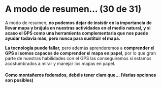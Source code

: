 # A modo de resumen... (30 de 31)

A modo de resumen, **no podemos dejar de insistir en la importancia de llevar mapa y brújula en nuestras actividades en el medio natural, y si acaso el GPS como una herramienta complementaria que nos puede ayudar todavía más, pero nunca para sustituir el mapa.**

**La tecnología puede fallar,** pero además aprenderemos a **comprender el GPS si somos capaces de comprender el mapa en papel,** por lo que gran parte de nuestras habilidades con el GPS las conseguiremos si estamos acostumbrados a mirar y manejar los mapas en papel.

#### Como montañeros federados, debéis tener claro que... (Varias opciones son posibles)